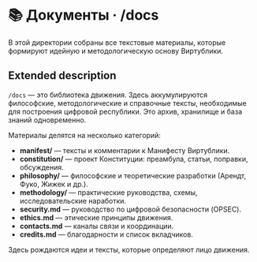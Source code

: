 # 📚 Документы · /docs

В этой директории собраны все текстовые материалы, которые формируют идейную и методологическую основу Виртублики.

## Extended description
`/docs` — это библиотека движения. Здесь аккумулируются философские, методологические и справочные тексты, необходимые для построения цифровой республики. Это архив, хранилище и база знаний одновременно.

Материалы делятся на несколько категорий:
- **manifest/** — тексты и комментарии к Манифесту Виртублики.  
- **constitution/** — проект Конституции: преамбула, статьи, поправки, обсуждения.  
- **philosophy/** — философские и теоретические разработки (Арендт, Фуко, Жижек и др.).  
- **methodology/** — практические руководства, схемы, исследовательские наработки.  
- **security.md** — руководство по цифровой безопасности (OPSEC).  
- **ethics.md** — этические принципы движения.  
- **contacts.md** — каналы связи и координации.  
- **credits.md** — благодарности и список вкладчиков.  

Здесь рождаются идеи и тексты, которые определяют лицо движения.
